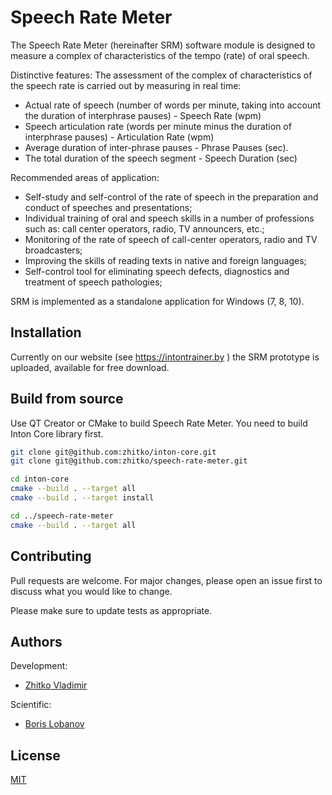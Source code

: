 # Speech Rate Meter

The Speech Rate Meter (hereinafter SRM) software module is designed to measure a complex of characteristics of the tempo (rate) of oral speech.

Distinctive features:
The assessment of the complex of characteristics of the speech rate is carried out by measuring in real time:
* Actual rate of speech (number of words per minute, taking into account the duration of interphrase pauses) - Speech Rate (wpm)
* Speech articulation rate (words per minute minus the duration of interphrase pauses) - Articulation Rate (wpm)
* Average duration of inter-phrase pauses - Phrase Pauses (sec).
* The total duration of the speech segment - Speech Duration (sec)

Recommended areas of application:
* Self-study and self-control of the rate of speech in the preparation and conduct of speeches and presentations;
* Individual training of oral and speech skills in a number of professions such as: call center operators, radio, TV announcers, etc.;
* Monitoring of the rate of speech of call-center operators, radio and TV broadcasters;
* Improving the skills of reading texts in native and foreign languages;
* Self-control tool for eliminating speech defects, diagnostics and treatment of speech pathologies;

SRM is implemented as a standalone application for Windows (7, 8, 10). 

## Installation

Currently on our website (see https://intontrainer.by ) the SRM prototype is uploaded, available for free download.

## Build from source

Use QT Creator or CMake to build Speech Rate Meter.
You need to build Inton Core library first.

```bash
git clone git@github.com:zhitko/inton-core.git
git clone git@github.com:zhitko/speech-rate-meter.git

cd inton-core
cmake --build . --target all
cmake --build . --target install

cd ../speech-rate-meter
cmake --build . --target all
```

## Contributing
Pull requests are welcome. For major changes, please open an issue first to discuss what you would like to change.

Please make sure to update tests as appropriate.

## Authors

Development:
* [Zhitko Vladimir](https://www.linkedin.com/in/zhitko-vladimir-92662255/)

Scientific:
* [Boris Lobanov](https://www.linkedin.com/in/boris-lobanov-50628384/)

## License
[MIT](https://choosealicense.com/licenses/mit/)
